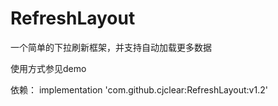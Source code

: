 # RefreshLayout
一个简单的下拉刷新框架，并支持自动加载更多数据

使用方式参见demo

依赖：
implementation 'com.github.cjclear:RefreshLayout:v1.2'
